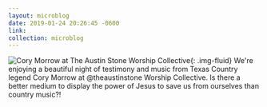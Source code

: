 ```yaml
---
layout: microblog
date: 2019-01-24 20:26:45 -0600
link: 
collection: microblog
---
```

![Cory Morrow at The Austin Stone Worship Collective ](https://brianlundin.com/images/microblog/2019-01-24_20-26-06.jpeg){: .img-fluid}
We're enjoying a beautiful night of testimony and music from Texas Country legend Cory Morrow at @theaustinstone Worship Collective. Is there a better medium to display the power of Jesus to save us from ourselves than country music?!
